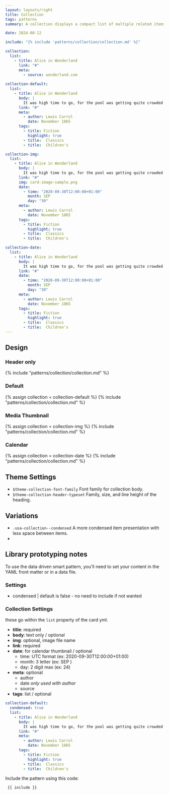 ```yaml
---
layout: layouts/right
title: Collection
tags: patterns
summary: A collection displays a compact list of multiple related items like articles or events. The list links each item to its original source.

date: 2024-08-12

include: "{% include 'patterns/collection/collection.md' %}"

collection:
  list:
    - title: Alice in Wonderland
      link: "#"
      meta:
        - source: wonderland.com
  
collection-default:
  list:
    - title: Alice in Wonderland
      body: |
        It was high time to go, for the pool was getting quite crowded with the birds and animals that had fallen into it: there were a Duck and a Dodo, a Lory and an Eaglet, and several other curious creatures.
      link: "#"
      meta:
        - author: Lewis Carrol
          date: November 1865
      tags:
        - title: Fiction
          highlight: true
        - title:  Classics
        - title:  Children's

collection-img:
  list:
    - title: Alice in Wonderland
      body: |
        It was high time to go, for the pool was getting quite crowded with the birds and animals that had fallen into it: there were a Duck and a Dodo, a Lory and an Eaglet, and several other curious creatures.
      link: "#"
      img: card-image-sample.png
      date:
        - time: "2020-09-30T12:00:00+01:00"
          month: SEP
          day: "30"
      meta:
        - author: Lewis Carrol
          date: November 1865
      tags:
        - title: Fiction
          highlight: true
        - title:  Classics
        - title:  Children's

collection-date:
  list:
    - title: Alice in Wonderland
      body: |
        It was high time to go, for the pool was getting quite crowded with the birds and animals that had fallen into it: there were a Duck and a Dodo, a Lory and an Eaglet, and several other curious creatures.
      link: "#"
      date:
        - time: "2020-09-30T12:00:00+01:00"
          month: SEP
          day: "30"
      meta:
        - author: Lewis Carrol
          date: November 1865
      tags:
        - title: Fiction
          highlight: true
        - title:  Classics
        - title:  Children's
---
```


## Design

### Header only
{% include "patterns/collection/collection.md" %}

### Default
{% assign collection = collection-default %}
{% include "patterns/collection/collection.md" %}

### Media Thumbnail
{% assign collection = collection-img %}
{% include "patterns/collection/collection.md" %}

### Calendar
{% assign collection = collection-date %}
{% include "patterns/collection/collection.md" %}

## Theme Settings
- `$theme-collection-font-family` Font family for collection body.
- `$theme-collection-header-typeset` Family, size, and line height of the heading.

## Variations
- `.usa-collection--condensed` A more condensed item presentation with less space between items.
- 
## Library prototyping notes
To use the data driven smart pattern, you'll need to set your content in the YAML front matter or in a data file.

### Settings
- condensed | default is false - no need to include if not wanted
  
### Collection Settings
these go within the `list` property of the card yml.
- **title**: required
- **body**: text only / optional
- **img**: optional, image file name
- **link**: required
- **date**: for calendar thumbnail / optional
  - time: UTC format (ex: 2020-09-30T12:00:00+01:00)
  - month: 3 letter (ex: SEP )
  - day: 2 digit max (ex: 24)
- **meta**: optional 
  - author
  - date _only used with author_
  - source 
- **tags**: list / optional

```yaml
collection-default:
  condensed: true
  list:
    - title: Alice in Wonderland
      body: |
        It was high time to go, for the pool was getting quite crowded with the birds and animals that had fallen into it: there were a Duck and a Dodo, a Lory and an Eaglet, and several other curious creatures.
      link: "#"
      meta:
        - author: Lewis Carrol
          date: November 1865
      tags:
        - title: Fiction
          highlight: true
        - title:  Classics
        - title:  Children's
```

Include the pattern using this code:

```markdown
 {{ include }}
```
